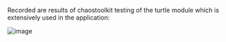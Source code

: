 Recorded are results of chaostoolkit testing of the turtle module which is extensively used in the application:

![image](https://user-images.githubusercontent.com/50335583/136531539-c1f349bd-af63-4584-95e6-e9ee82214760.png)

